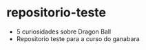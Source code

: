 # repositorio-teste
- 5 curiosidades sobre Dragon Ball
- Repositorio teste para a curso do ganabara
